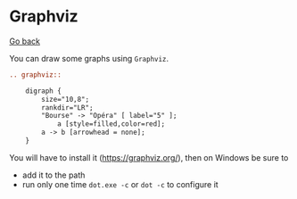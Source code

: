 # Graphviz

[Go back](..#writing-rst-documents)

You can draw some graphs using ``Graphviz``.

```rest
.. graphviz::

	digraph {
		size="10,8";
        rankdir="LR";
        "Bourse" -> "Opéra" [ label="5" ];
            a [style=filled,color=red];
        a -> b [arrowhead = none];
	}
```

You will have to install it (<https://graphviz.org/>), then on Windows be sure to

* add it to the path
* run only one time ``dot.exe -c`` or `dot -c` to configure it